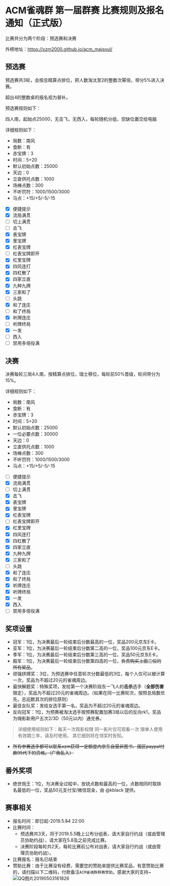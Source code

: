 # ACM雀魂群 第一届群赛 比赛规则及报名通知（正式版）

比赛共分为两个阶段：预选赛和决赛

外榜地址：https://xzm2000.github.io/acm_majsoul/

## 预选赛

预选赛共3轮，会按总精算点排位，把人数淘汰至2的整数次幂倍，带分5\%进入决赛。

超出4的整数桌的报名视为替补。

预选赛规则如下：

四人南，起始点25000，无击飞，无西入，每轮随机分组，空缺位置交给电脑

详细规则如下：

- 局数：南风
- 食断：有
- 赤宝牌：3
- 时间：5+20
- 默认初始点数：25000
- 天边：0
- 立直供托点数：1000
- 场棒点数：300
- 不听罚符：1000/1500/3000
- 马点：+15/+5/-5/-15
- [x] 便捷提示
- [x] 流局满贯
- [ ] 切上满贯
- [ ] 击飞
- [x] 表宝牌
- [x] 里宝牌
- [x] 杠表宝牌
- [ ] 杠表宝牌即开
- [x] 杠里宝牌
- [x] 四风连打
- [x] 四杠散了
- [x] 四家立直
- [x] 九种九牌
- [x] 三家和了
- [ ] 头跳
- [x] 和了连庄
- [ ] 和了终局
- [x] 听牌连庄
- [ ] 听牌终局
- [x] 一发
- [ ] 西入
- [ ] 禁用多倍役满

## 决赛

决赛每轮三局4人南，按精算点排位，瑞士移位，每轮前50%晋级，轮间带分为15\%。

详细规则如下：

- 局数：南风
- 食断：有
- 赤宝牌：3
- 时间：5+20
- 默认初始点数：25000
- 一位必要点数：30000
- 天边：0
- 立直供托点数：1000
- 场棒点数：300
- 不听罚符：1000/1500/3000
- 马点：+15/+5/-5/-15
- [ ] 便捷提示
- [x] 流局满贯
- [ ] 切上满贯
- [x] 击飞
- [x] 表宝牌
- [x] 里宝牌
- [x] 杠表宝牌
- [ ] 杠表宝牌即开
- [x] 杠里宝牌
- [x] 四风连打
- [x] 四杠散了
- [x] 四家立直
- [x] 九种九牌
- [x] 三家和了
- [ ] 头跳
- [x] 和了连庄
- [x] 和了终局
- [x] 听牌连庄
- [x] 听牌终局
- [x] 一发
- [x] 西入
- [ ] 禁用多倍役满

## 奖项设置

- 冠军：1位，为决赛最后一轮结束后分数最高的一位，奖品200元京东E卡。
- 亚军：1位，为决赛最后一轮结束后分数第二高的一位，奖品100元京东E卡。
- 季军：1位，为决赛最后一轮结束后分数第三高的一位，奖品50元京东E卡。
- 殿军：1位，为决赛最后一轮结束后分数第四高的一位，~~负责购买上面三位的所有奖品~~。
- 顽强拼搏奖：3位，为预选赛中任意轮次分数最低的3位，每个人仅可以被计算一次，奖品为不超过20元的雀魂周边。
- 最快解题奖：特殊奖项，发给第一个决赛阶段东一飞人的**击杀**选手（**全部伤害**限定），奖品为不超过20元的雀魂周边。（如果在同一比赛轮次，按照总局数优先，总巡数其次的排位原则）
- 最佳女队奖：发给女选手第一名，奖品为不超过20元的雀魂周边。
- 反向冠军：1位，为预赛被淘汰选手按预赛配置加赛3局以后的反向rk1，奖品为嗨影新用户五次2/3D（50元以内）通兑券。
> 详细使用规则如下：每天一次观影权限
> 同一影片仅可观看一次
> 限单人使用
> 有效期三年，请及时使用。
> 其它细则将在领奖时告知。
- ~~所有参赛选手都可以联系xzm获得一定额度内京东自营非图书、国区paypal付款95代下的资格。（广告乱入）~~

## 番外奖项

- 绝世炮王：1位，为决赛全过程中，放铳点数和最高的一位，点数相同时取排名最低的一位，奖品50元支付宝/微信现金，由 @kblack 提供。

## 赛事相关

- 报名时间：即日起-2019.5.~~5~~4 22:00
- 比赛时间：
  - 预选赛共3天，将于2019.5.5晚上公布分组表，请大家自行约战（或由管理员协助约战），请大家在5.8及之前完成比赛。
  - 决赛阶段每轮共2天，每轮比赛前公布对战表，请大家自行约战（或由管理员协助约战）。
- 比赛报名：报名已结束
- 赞助比赛：由于比赛没有经费，需要您的赞助来提供比赛奖品，有意赞助比赛的，请扫描以下二维码，付款备注`ACM雀魂群群赛赞助`。感谢大家的支持~![QQ图片20190503161826](https://ws2.sinaimg.cn/large/6a8de5f4ly1g2o79xushaj20u014ognp.jpg)
